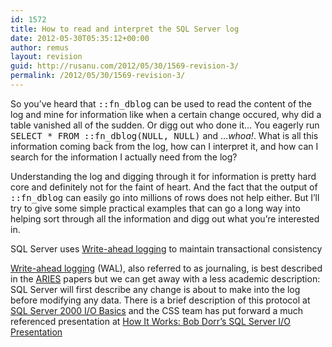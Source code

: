```yaml
---
id: 1572
title: How to read and interpret the SQL Server log
date: 2012-05-30T05:35:12+00:00
author: remus
layout: revision
guid: http://rusanu.com/2012/05/30/1569-revision-3/
permalink: /2012/05/30/1569-revision-3/
---
```

So you&#8217;ve heard that <tt>::fn_dblog</tt> can be used to read the content of the log and mine for information like when a certain change occured, why did a table vanished all of the sudden. Or digg out who done it&#8230; You eagerly run <tt>SELECT * FROM ::fn_dblog(NULL, NULL)</tt> and &#8230;_whoa!_. What is all this information coming back from the log, how can I interpret it, and how can I search for the information I actually need from the log?

Understanding the log and digging through it for information is pretty hard core and definitely not for the faint of heart. And the fact that the output of <tt>::fn_dblog</tt> can easily go into millions of rows does not help either. But I&#8217;ll try to give some simple practical examples that can go a long way into helping sort through all the information and digg out what you&#8217;re interested in.

<p class="callout float-right">
  SQL Server uses <a href="http://en.wikipedia.org/wiki/Write-ahead_logging" target="_blank">Write-ahead logging</a> to maintain transactional consistency
</p>

<a href="http://en.wikipedia.org/wiki/Write-ahead_logging" target="_blank">Write-ahead logging</a> (WAL), also referred to as journaling, is best described in the <a href="http://www.cs.berkeley.edu/~brewer/cs262/Aries.pdf" taget="_blank">ARIES</a> papers but we can get away with a less academic description: SQL Server will first describe any change is about to make into the log before modifying any data. There is a brief description of this protocol at <a href="http://technet.microsoft.com/en-us/library/cc966500.aspx" target="_blank">SQL Server 2000 I/O Basics</a> and the CSS team has put forward a much referenced presentation at <a href="http://blogs.msdn.com/b/psssql/archive/2010/03/24/how-it-works-bob-dorr-s-sql-server-i-o-presentation.aspx" target="_blank">How It Works: Bob Dorr&#8217;s SQL Server I/O Presentation</a>